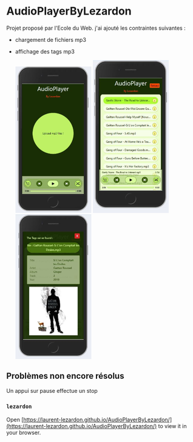 # AudioPlayerByLezardon

Projet proposé par l'Ecole du Web. j'ai ajouté les contraintes suivantes :

- chargement de fichiers mp3
- affichage des tags mp3

  <img src="./public/images/Accueil.JPG" width="200" />
  <img src="./public/images/Playlist.JPG" width="200" />
  <img src="./public/images/mp3Tag.JPG" width="200" />

## Problèmes non encore résolus

Un appui sur pause effectue un stop

### `lezardon`

Open [https://laurent-lezardon.github.io/AudioPlayerByLezardon/](https://laurent-lezardon.github.io/AudioPlayerByLezardon/) to view it in your browser.
